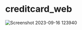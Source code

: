 # creditcard_web

![Screenshot 2023-09-16 123940](https://github.com/LV1Dev/creditcard_web/assets/126191673/1d66b9ad-246d-48ad-8d07-342126103ef9)
